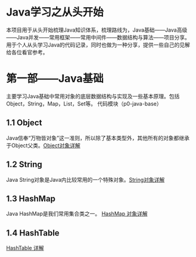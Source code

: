# Java学习之从头开始

本项目用于从头开始梳理Java知识体系，梳理路线为，Java基础——Java高级——Java并发——常用框架——常用中间件——数据结构与算法——项目分享。用于个人从头学习Java的代码记录，同时也做为一种分享，提供一些自己的见解给各位看官参考。

# 第一部——Java基础
主要学习Java基础中常用对象的底层数据结构与实现及一些基本原理。包括Object，String，Map，List，Set等。
    代码模块（p0-java-base）

## 1.1 Object
Java信奉“万物皆对象”这一准则，所以除了基本类型外，其他所有的对象都继承于Object父类。<a href="http://blog.weechang.xyz/2018/06/07/java%E5%9F%BA%E7%A1%80-0%E2%80%94%E2%80%94Object%E7%B1%BB/" target="_blank">Object对象详解<a>
  
## 1.2 String
Java String对象是Java内比较常用的一个特殊对象。<a href="http://blog.weechang.xyz/2018/06/08/java%E5%9F%BA%E7%A1%80-1%E2%80%94%E2%80%94String%E7%B1%BB/" target="_blank">String对象详解</a>
    
## 1.3 HashMap
Java HashMap是我们常用集合类之一。 <a href="http://blog.weechang.xyz/2018/07/30/java%E5%9F%BA%E7%A1%80-2%E2%80%94%E2%80%94HashMap%E7%B1%BB/" target="_blank">HashMap 对象详解</a>
 
## 1.4 HashTable
<a href="http://blog.weechang.xyz/2018/07/31/java%E5%9F%BA%E7%A1%80-3%E2%80%94%E2%80%94HashTable%E7%B1%BB/" target="_blank">HashTable 详解</a>  
   
   